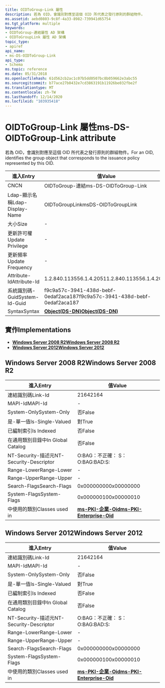 ```yaml
---
title: OIDToGroup-Link 屬性
description: 若為 OID，會識別對應至這個 OID 所代表之發行原則的群組物件。
ms.assetid: aebd0803-9c8f-4a33-8982-739941d65754
ms.tgt_platform: multiple
keywords:
- OIDToGroup-連結屬性 AD 架構
- OIDToGroupLink 屬性 AD 架構
topic_type:
- apiref
api_name:
- ms-DS-OIDToGroup-Link
api_type:
- Schema
ms.topic: reference
ms.date: 05/31/2018
ms.openlocfilehash: 61d562cb2ac1c07b5dd0507bc8b059662e3abc55
ms.sourcegitcommit: b77ace27b0432e7cd3863191b11926be032fbe2f
ms.translationtype: MT
ms.contentlocale: zh-TW
ms.lasthandoff: 12/14/2020
ms.locfileid: "103935418"
---
```

# <a name="ms-ds-oidtogroup-link-attribute"></a><span data-ttu-id="992c4-105">OIDToGroup-Link 屬性</span><span class="sxs-lookup"><span data-stu-id="992c4-105">ms-DS-OIDToGroup-Link attribute</span></span>

<span data-ttu-id="992c4-106">若為 OID，會識別對應至這個 OID 所代表之發行原則的群組物件。</span><span class="sxs-lookup"><span data-stu-id="992c4-106">For an OID, identifies the group object that corresponds to the issuance policy represented by this OID.</span></span>



| <span data-ttu-id="992c4-107">進入</span><span class="sxs-lookup"><span data-stu-id="992c4-107">Entry</span></span> | <span data-ttu-id="992c4-108">值</span><span class="sxs-lookup"><span data-stu-id="992c4-108">Value</span></span> |
|-------------------|-----------------------------------------|
| <span data-ttu-id="992c4-109">CN</span><span class="sxs-lookup"><span data-stu-id="992c4-109">CN</span></span>                | <span data-ttu-id="992c4-110">OIDToGroup-連結</span><span class="sxs-lookup"><span data-stu-id="992c4-110">ms-DS-OIDToGroup-Link</span></span>                   |
| <span data-ttu-id="992c4-111">Ldap-顯示名稱</span><span class="sxs-lookup"><span data-stu-id="992c4-111">Ldap-Display-Name</span></span> | <span data-ttu-id="992c4-112">OIDToGroupLink</span><span class="sxs-lookup"><span data-stu-id="992c4-112">msDS-OIDToGroupLink</span></span>                     |
| <span data-ttu-id="992c4-113">大小</span><span class="sxs-lookup"><span data-stu-id="992c4-113">Size</span></span>              | \-                                      |
| <span data-ttu-id="992c4-114">更新許可權</span><span class="sxs-lookup"><span data-stu-id="992c4-114">Update Privilege</span></span>  | \-                                      |
| <span data-ttu-id="992c4-115">更新頻率</span><span class="sxs-lookup"><span data-stu-id="992c4-115">Update Frequency</span></span>  | \-                                      |
| <span data-ttu-id="992c4-116">Attribute-Id</span><span class="sxs-lookup"><span data-stu-id="992c4-116">Attribute-Id</span></span>      | <span data-ttu-id="992c4-117">1.2.840.113556.1.4.2051</span><span class="sxs-lookup"><span data-stu-id="992c4-117">1.2.840.113556.1.4.2051</span></span>                 |
| <span data-ttu-id="992c4-118">系統識別碼-Guid</span><span class="sxs-lookup"><span data-stu-id="992c4-118">System-Id-Guid</span></span>    | <span data-ttu-id="992c4-119">f9c9a57c-3941-438d-bebf-0edaf2aca187</span><span class="sxs-lookup"><span data-stu-id="992c4-119">f9c9a57c-3941-438d-bebf-0edaf2aca187</span></span>    |
| <span data-ttu-id="992c4-120">Syntax</span><span class="sxs-lookup"><span data-stu-id="992c4-120">Syntax</span></span>            | [<span data-ttu-id="992c4-121">**Object(DS-DN)**</span><span class="sxs-lookup"><span data-stu-id="992c4-121">**Object(DS-DN)**</span></span>](s-object-ds-dn.md) |



## <a name="implementations"></a><span data-ttu-id="992c4-122">實作</span><span class="sxs-lookup"><span data-stu-id="992c4-122">Implementations</span></span>

-   [<span data-ttu-id="992c4-123">**Windows Server 2008 R2**</span><span class="sxs-lookup"><span data-stu-id="992c4-123">**Windows Server 2008 R2**</span></span>](#windows-server-2008-r2)
-   [<span data-ttu-id="992c4-124">**Windows Server 2012**</span><span class="sxs-lookup"><span data-stu-id="992c4-124">**Windows Server 2012**</span></span>](#windows-server-2012)

## <a name="windows-server-2008-r2"></a><span data-ttu-id="992c4-125">Windows Server 2008 R2</span><span class="sxs-lookup"><span data-stu-id="992c4-125">Windows Server 2008 R2</span></span>



| <span data-ttu-id="992c4-126">進入</span><span class="sxs-lookup"><span data-stu-id="992c4-126">Entry</span></span> | <span data-ttu-id="992c4-127">值</span><span class="sxs-lookup"><span data-stu-id="992c4-127">Value</span></span> |
|------------------------|--------------------------------------------------------------------|
| <span data-ttu-id="992c4-128">連結識別碼</span><span class="sxs-lookup"><span data-stu-id="992c4-128">Link-Id</span></span>                | <span data-ttu-id="992c4-129">2164</span><span class="sxs-lookup"><span data-stu-id="992c4-129">2164</span></span>                                                               |
| <span data-ttu-id="992c4-130">MAPI-Id</span><span class="sxs-lookup"><span data-stu-id="992c4-130">MAPI-Id</span></span>                | \-                                                                 |
| <span data-ttu-id="992c4-131">System-Only</span><span class="sxs-lookup"><span data-stu-id="992c4-131">System-Only</span></span>            | <span data-ttu-id="992c4-132">否</span><span class="sxs-lookup"><span data-stu-id="992c4-132">False</span></span>                                                              |
| <span data-ttu-id="992c4-133">是-單一值</span><span class="sxs-lookup"><span data-stu-id="992c4-133">Is-Single-Valued</span></span>       | <span data-ttu-id="992c4-134">對</span><span class="sxs-lookup"><span data-stu-id="992c4-134">True</span></span>                                                               |
| <span data-ttu-id="992c4-135">已編制索引</span><span class="sxs-lookup"><span data-stu-id="992c4-135">Is Indexed</span></span>             | <span data-ttu-id="992c4-136">否</span><span class="sxs-lookup"><span data-stu-id="992c4-136">False</span></span>                                                              |
| <span data-ttu-id="992c4-137">在通用類別目錄中</span><span class="sxs-lookup"><span data-stu-id="992c4-137">In Global Catalog</span></span>      | <span data-ttu-id="992c4-138">否</span><span class="sxs-lookup"><span data-stu-id="992c4-138">False</span></span>                                                              |
| <span data-ttu-id="992c4-139">NT-Security-描述元</span><span class="sxs-lookup"><span data-stu-id="992c4-139">NT-Security-Descriptor</span></span> | <span data-ttu-id="992c4-140">O:BAG：不正確： S：</span><span class="sxs-lookup"><span data-stu-id="992c4-140">O:BAG:BAD:S:</span></span>                                                       |
| <span data-ttu-id="992c4-141">Range-Lower</span><span class="sxs-lookup"><span data-stu-id="992c4-141">Range-Lower</span></span>            | \-                                                                 |
| <span data-ttu-id="992c4-142">Range-Upper</span><span class="sxs-lookup"><span data-stu-id="992c4-142">Range-Upper</span></span>            | \-                                                                 |
| <span data-ttu-id="992c4-143">Search-Flags</span><span class="sxs-lookup"><span data-stu-id="992c4-143">Search-Flags</span></span>           | <span data-ttu-id="992c4-144">0x00000000</span><span class="sxs-lookup"><span data-stu-id="992c4-144">0x00000000</span></span>                                                         |
| <span data-ttu-id="992c4-145">System-Flags</span><span class="sxs-lookup"><span data-stu-id="992c4-145">System-Flags</span></span>           | <span data-ttu-id="992c4-146">0x00000010</span><span class="sxs-lookup"><span data-stu-id="992c4-146">0x00000010</span></span>                                                         |
| <span data-ttu-id="992c4-147">中使用的類別</span><span class="sxs-lookup"><span data-stu-id="992c4-147">Classes used in</span></span>        | [<span data-ttu-id="992c4-148">**ms-PKI-企業-Oid**</span><span class="sxs-lookup"><span data-stu-id="992c4-148">**ms-PKI-Enterprise-Oid**</span></span>](c-mspki-enterprise-oid.md)<br/> |



## <a name="windows-server-2012"></a><span data-ttu-id="992c4-149">Windows Server 2012</span><span class="sxs-lookup"><span data-stu-id="992c4-149">Windows Server 2012</span></span>



| <span data-ttu-id="992c4-150">進入</span><span class="sxs-lookup"><span data-stu-id="992c4-150">Entry</span></span> | <span data-ttu-id="992c4-151">值</span><span class="sxs-lookup"><span data-stu-id="992c4-151">Value</span></span> |
|------------------------|--------------------------------------------------------------------|
| <span data-ttu-id="992c4-152">連結識別碼</span><span class="sxs-lookup"><span data-stu-id="992c4-152">Link-Id</span></span>                | <span data-ttu-id="992c4-153">2164</span><span class="sxs-lookup"><span data-stu-id="992c4-153">2164</span></span>                                                               |
| <span data-ttu-id="992c4-154">MAPI-Id</span><span class="sxs-lookup"><span data-stu-id="992c4-154">MAPI-Id</span></span>                | \-                                                                 |
| <span data-ttu-id="992c4-155">System-Only</span><span class="sxs-lookup"><span data-stu-id="992c4-155">System-Only</span></span>            | <span data-ttu-id="992c4-156">否</span><span class="sxs-lookup"><span data-stu-id="992c4-156">False</span></span>                                                              |
| <span data-ttu-id="992c4-157">是-單一值</span><span class="sxs-lookup"><span data-stu-id="992c4-157">Is-Single-Valued</span></span>       | <span data-ttu-id="992c4-158">對</span><span class="sxs-lookup"><span data-stu-id="992c4-158">True</span></span>                                                               |
| <span data-ttu-id="992c4-159">已編制索引</span><span class="sxs-lookup"><span data-stu-id="992c4-159">Is Indexed</span></span>             | <span data-ttu-id="992c4-160">否</span><span class="sxs-lookup"><span data-stu-id="992c4-160">False</span></span>                                                              |
| <span data-ttu-id="992c4-161">在通用類別目錄中</span><span class="sxs-lookup"><span data-stu-id="992c4-161">In Global Catalog</span></span>      | <span data-ttu-id="992c4-162">否</span><span class="sxs-lookup"><span data-stu-id="992c4-162">False</span></span>                                                              |
| <span data-ttu-id="992c4-163">NT-Security-描述元</span><span class="sxs-lookup"><span data-stu-id="992c4-163">NT-Security-Descriptor</span></span> | <span data-ttu-id="992c4-164">O:BAG：不正確： S：</span><span class="sxs-lookup"><span data-stu-id="992c4-164">O:BAG:BAD:S:</span></span>                                                       |
| <span data-ttu-id="992c4-165">Range-Lower</span><span class="sxs-lookup"><span data-stu-id="992c4-165">Range-Lower</span></span>            | \-                                                                 |
| <span data-ttu-id="992c4-166">Range-Upper</span><span class="sxs-lookup"><span data-stu-id="992c4-166">Range-Upper</span></span>            | \-                                                                 |
| <span data-ttu-id="992c4-167">Search-Flags</span><span class="sxs-lookup"><span data-stu-id="992c4-167">Search-Flags</span></span>           | <span data-ttu-id="992c4-168">0x00000000</span><span class="sxs-lookup"><span data-stu-id="992c4-168">0x00000000</span></span>                                                         |
| <span data-ttu-id="992c4-169">System-Flags</span><span class="sxs-lookup"><span data-stu-id="992c4-169">System-Flags</span></span>           | <span data-ttu-id="992c4-170">0x00000010</span><span class="sxs-lookup"><span data-stu-id="992c4-170">0x00000010</span></span>                                                         |
| <span data-ttu-id="992c4-171">中使用的類別</span><span class="sxs-lookup"><span data-stu-id="992c4-171">Classes used in</span></span>        | [<span data-ttu-id="992c4-172">**ms-PKI-企業-Oid**</span><span class="sxs-lookup"><span data-stu-id="992c4-172">**ms-PKI-Enterprise-Oid**</span></span>](c-mspki-enterprise-oid.md)<br/> |



 

 





